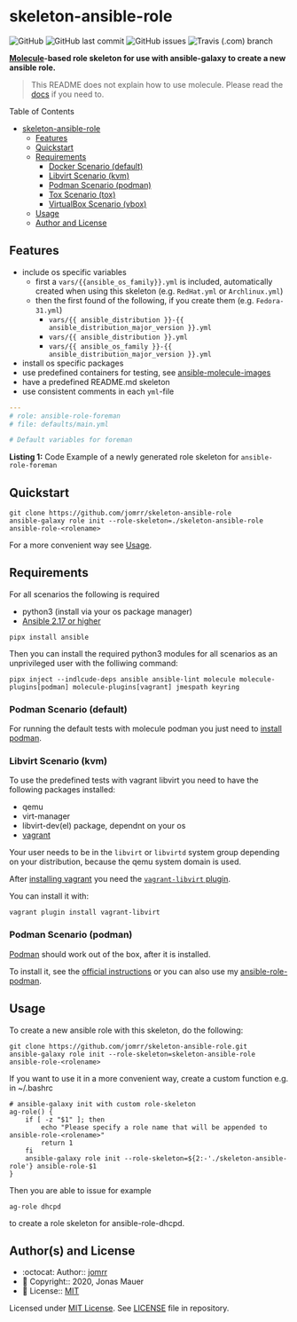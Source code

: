 # skeleton-ansible-role

![GitHub](https://img.shields.io/github/license/jomrr/skeleton-ansible-role) ![GitHub last commit](https://img.shields.io/github/last-commit/jomrr/skeleton-ansible-role) ![GitHub issues](https://img.shields.io/github/issues-raw/jomrr/skeleton-ansible-role) ![Travis (.com) branch](https://img.shields.io/travis/com/jomrr/skeleton-ansible-role/main?label=build)

**[Molecule](https://molecule.readthedocs.io/en/latest/)-based role skeleton for use with ansible-galaxy to create a new ansible role.**

> This README does not explain how to use molecule. Please read the [docs](https://molecule.readthedocs.io/en/latest/) if you need to.

Table of Contents

- [skeleton-ansible-role](#skeleton-ansible-role)
  - [Features](#features)
  - [Quickstart](#quickstart)
  - [Requirements](#requirements)
    - [Docker Scenario (default)](#docker-scenario-default)
    - [Libvirt Scenario (kvm)](#libvirt-scenario-kvm)
    - [Podman Scenario (podman)](#podman-scenario-podman)
    - [Tox Scenario (tox)](#tox-scenario-tox)
    - [VirtualBox Scenario (vbox)](#virtualbox-scenario-vbox)
  - [Usage](#usage)
  - [Author and License](#author-and-license)

## Features

- include os specific variables
  - first a `vars/{{ansible_os_family}}.yml` is included, automatically created when using this skeleton (e.g. `RedHat.yml` or `Archlinux.yml`)
  - then the first found of the following, if you create them (e.g. `Fedora-31.yml`)
    - `vars/{{ ansible_distribution }}-{{ ansible_distribution_major_version }}.yml`
    - `vars/{{ ansible_distribution }}.yml`
    - `vars/{{ ansible_os_family }}-{{ ansible_distribution_major_version }}.yml`
- install os specific packages
- use predefined containers for testing, see [ansible-molecule-images](https://github.com/jomrr/ansible-molecule-images)
- have a predefined README.md skeleton
- use consistent comments in each `yml`-file

```yaml
---
# role: ansible-role-foreman
# file: defaults/main.yml

# Default variables for foreman

```

**Listing 1:** Code Example of a newly generated role skeleton for `ansible-role-foreman`

## Quickstart

```shell
git clone https://github.com/jomrr/skeleton-ansible-role
ansible-galaxy role init --role-skeleton=./skeleton-ansible-role ansible-role-<rolename>
```

For a more convenient way see [Usage](#usage).

## Requirements

For all scenarios the following is required

- python3 (install via your os package manager)
- [Ansible 2.17 or higher](https://docs.ansible.com/ansible/latest/installation_guide/intro_installation.html)

```shell
pipx install ansible
```

Then you can install the required python3 modules for all scenarios as an unprivileged user with the folliwing command:

```shell
pipx inject --indlcude-deps ansible ansible-lint molecule molecule-plugins[podman] molecule-plugins[vagrant] jmespath keyring
```

### Podman Scenario (default)

For running the default tests with molecule podman you just need to [install podman](https://podman.io/docs/installation).

### Libvirt Scenario (kvm)

To use the predefined tests with vagrant libvirt you need to have the following packages installed:

- qemu
- virt-manager
- libvirt-dev(el) package, dependnt on your os
- [vagrant](http://vagrantup.com)

Your user needs to be in the `libvirt` or `libvirtd` system group depending on your distribution, because the qemu system domain is used.

After [installing vagrant](https://www.vagrantup.com/downloads.html) you need the [`vagrant-libvirt` plugin](https://github.com/vagrant-libvirt/vagrant-libvirt).

You can install it with:

```shell
vagrant plugin install vagrant-libvirt
```

### Podman Scenario (podman)

[Podman](https://podman.io) should work out of the box, after it is installed.

To install it, see the [official instructions](https://podman.io/getting-started/installation.html) or you can also use my [ansible-role-podman](https://github.com/jomrr/ansible-role-podman).

## Usage

To create a new ansible role with this skeleton, do the following:

```shell
git clone https://github.com/jomrr/skeleton-ansible-role.git
ansible-galaxy role init --role-skeleton=skeleton-ansible-role ansible-role-<rolename>
```

If you want to use it in a more convenient way, create a custom function e.g. in ~/.bashrc

```shell
# ansible-galaxy init with custom role-skeleton
ag-role() {
    if [ -z "$1" ]; then
        echo "Please specify a role name that will be appended to ansible-role-<rolename>"
        return 1
    fi
    ansible-galaxy role init --role-skeleton=${2:-'./skeleton-ansible-role'} ansible-role-$1
}
```

Then you are able to issue for example

```shell
ag-role dhcpd
```

to create a role skeleton for ansible-role-dhcpd.

## Author(s) and License

- :octocat:                 Author::    [jomrr](https://github.com/jomrr)
- :triangular_flag_on_post: Copyright:: 2020, Jonas Mauer
- :page_with_curl:          License::   [MIT](LICENSE)

Licensed under [MIT License](http://opensource.org/licenses/mit-license.php).
See [LICENSE](https://github.com/jomrr/skeleton-ansible-role/blob/main/LICENSE) file in repository.
